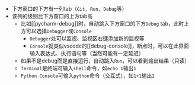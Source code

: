 - 下方窗口的下方有一列tab（`Git, Run, Debug`等）
- 该列的级别比下方窗口的上方tab高
  - 比如[[pycharm-debug]]时，自动跳入下方窗口的下方`Debug` tab，此时上方可以选择`Debugger`或`Console`
    - `Debugger`处可以监视、监视区右键添加新的监视等
    - `Console`就类似vscode的[[debug-console]]，断点时，可以在此界面输入表达式、执行语句等（当然可能有一定延迟）
  - 如果不是debug而是直接运行，自动跳入`Run`，可以看到输出结果（只读）
  - `Terminal`是终端可输入`shell`命令，如`echo 1`输出`1`
  - `Python Console`可输入`python`命令（交互式），如`1+1`输出`2`
